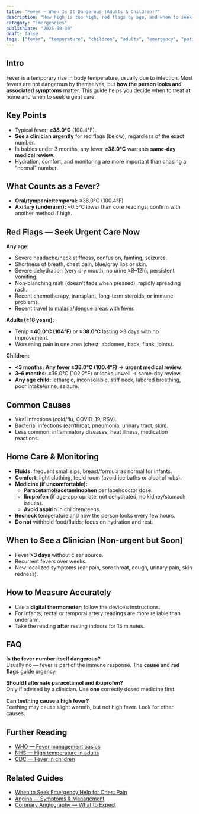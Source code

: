 ```yaml
---
title: "Fever — When Is It Dangerous (Adults & Children)?"
description: "How high is too high, red flags by age, and when to seek urgent care for fever in adults and children."
category: "Emergencies"
publishDate: "2025-08-30"
draft: false
tags: ["fever", "temperature", "children", "adults", "emergency", "patientguide"]
---
```


## Intro
Fever is a temporary rise in body temperature, usually due to infection. Most fevers are not dangerous by themselves, but **how the person looks and associated symptoms** matter. This guide helps you decide when to treat at home and when to seek urgent care.

## Key Points
- Typical fever: **≥38.0°C** (100.4°F).  
- **See a clinician urgently** for red flags (below), regardless of the exact number.  
- In babies under 3 months, any fever **≥38.0°C** warrants **same-day medical review**.  
- Hydration, comfort, and monitoring are more important than chasing a “normal” number.

## What Counts as a Fever?
- **Oral/tympanic/temporal:** ≥38.0°C (100.4°F)  
- **Axillary (underarm):** ~0.5°C lower than core readings; confirm with another method if high.

## Red Flags — Seek Urgent Care Now
**Any age:**
- Severe headache/neck stiffness, confusion, fainting, seizures.
- Shortness of breath, chest pain, blue/gray lips or skin.
- Severe dehydration (very dry mouth, no urine ≥8–12h), persistent vomiting.
- Non-blanching rash (doesn’t fade when pressed), rapidly spreading rash.
- Recent chemotherapy, transplant, long-term steroids, or immune problems.
- Recent travel to malaria/dengue areas with fever.

**Adults (≥18 years):**
- Temp **≥40.0°C (104°F)** or **≥38.0°C** lasting >3 days with no improvement.
- Worsening pain in one area (chest, abdomen, back, flank, joints).

**Children:**
- **<3 months:** **Any fever ≥38.0°C (100.4°F)** → **urgent medical review**.
- **3–6 months:** ≥39.0°C (102.2°F) or looks unwell → same-day review.
- **Any age child:** lethargic, inconsolable, stiff neck, labored breathing, poor intake/urine, seizure.

## Common Causes
- Viral infections (cold/flu, COVID-19, RSV).
- Bacterial infections (ear/throat, pneumonia, urinary tract, skin).
- Less common: inflammatory diseases, heat illness, medication reactions.

## Home Care & Monitoring
- **Fluids:** frequent small sips; breast/formula as normal for infants.
- **Comfort:** light clothing, tepid room (avoid ice baths or alcohol rubs).
- **Medicine (if uncomfortable):**
  - **Paracetamol/acetaminophen** per label/doctor dose.
  - **Ibuprofen** (if age-appropriate, not dehydrated, no kidney/stomach issues).
  - **Avoid aspirin** in children/teens.
- **Recheck** temperature and how the person looks every few hours.
- **Do not** withhold food/fluids; focus on hydration and rest.

## When to See a Clinician (Non-urgent but Soon)
- Fever **>3 days** without clear source.
- Recurrent fevers over weeks.
- New localized symptoms (ear pain, sore throat, cough, urinary pain, skin redness).

## How to Measure Accurately
- Use a **digital thermometer**; follow the device’s instructions.
- For infants, rectal or temporal artery readings are more reliable than underarm.
- Take the reading **after** resting indoors for 15 minutes.

## FAQ
**Is the fever number itself dangerous?**  
Usually no — fever is part of the immune response. The **cause** and **red flags** guide urgency.

**Should I alternate paracetamol and ibuprofen?**  
Only if advised by a clinician. Use **one** correctly dosed medicine first.

**Can teething cause a high fever?**  
Teething may cause slight warmth, but not high fever. Look for other causes.

## Further Reading
- [WHO — Fever management basics](https://www.who.int/)  
- [NHS — High temperature in adults](https://www.nhs.uk/conditions/fever-in-adults/)  
- [CDC — Fever in children](https://www.cdc.gov/)  

## Related Guides
- [When to Seek Emergency Help for Chest Pain](/guides/when-to-seek-emergency-help-for-chest-pain/)  
- [Angina — Symptoms & Management](/guides/angina-symptoms-management/)  
- [Coronary Angiography — What to Expect](/guides/coronary-angiography/)  
